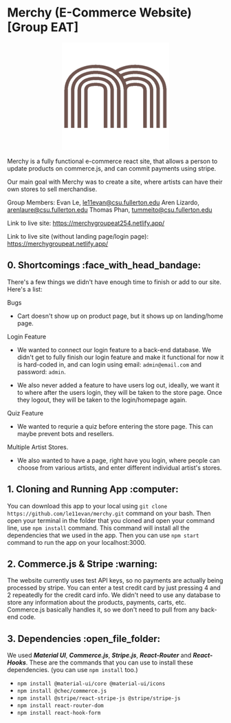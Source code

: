 # Merchy (E-Commerce Website) [Group EAT]

<p align="center">
<img src="https://github.com/le11evan/merchy/blob/master/src/assets/logo.png" width="250" height="250" />
 </p>

Merchy is a fully functional e-commerce react site, that allows a person to update products on commerce.js, and can commit payments using stripe. 

Our main goal with Merchy was to create a site, where artists can have their own stores to sell merchandise. 

Group Members: 
Evan Le, le11evan@csu.fullerton.edu
Aren Lizardo, arenlaure@csu.fullerton.edu
Thomas Phan, tummeito@csu.fullerton.edu

Link to live site: https://merchygroupeat254.netlify.app/

Link to live site (without landing page/login page): https://merchygroupeat.netlify.app/

<h2> 0. Shortcomings :face_with_head_bandage: </h2>

There's a few things we didn't have enough time to finish or add to our site. Here's a list:

Bugs
- Cart doesn't show up on product page, but it shows up on landing/home page.

Login Feature
- We wanted to connect our login feature to a back-end database. We didn't get to fully finish our login feature and make it functional for now it is hard-coded in, and can login using email: `admin@email.com` and password: `admin`. 

- We also never added a feature to have users log out, ideally, we want it to where after the users login, they will be taken to the store page. Once they logout, they will be taken to the login/homepage again.

Quiz Feature
- We wanted to requrie a quiz before entering the store page. This can maybe prevent bots and resellers.

Multiple Artist Stores.
- We also wanted to have a page, right have you login, where people can choose from various artists, and enter different individual artist's stores. 

<h2> 1. Cloning and Running App :computer: </h2>

You can download this app to your local using `git clone https://github.com/le11evan/merchy.git` command on your bash. Then open your terminal in the folder that you cloned and open your command line, use `npm install` command. This command will install all the dependencies that we used in the app. Then you can use `npm start` command to run the app on your localhost:3000.

<h2> 2. Commerce.js & Stripe :warning: </h2>

The website currently uses test API keys, so no payments are actually being processed by stripe. You can enter a test credit card by just pressing 4 and 2 repeatedly for the credit card info. We didn't need to use any database to store any information about the products, payments, carts, etc. Commerce.js basically handles it, so we don't need to pull from any back-end code.

<h2> 3. Dependencies :open_file_folder:</h2>

We used **_Material UI_**, **_Commerce.js_**, **_Stripe.js_**, **_React-Router_** and **_React-Hooks_**.
These are the commands that you can use to install these dependencies. (you can use `npm install` too.)

- `npm install @material-ui/core @material-ui/icons`
- `npm install @chec/commerce.js`
- `npm install @stripe/react-stripe-js @stripe/stripe-js`
- `npm install react-router-dom`
- `npm install react-hook-form`
